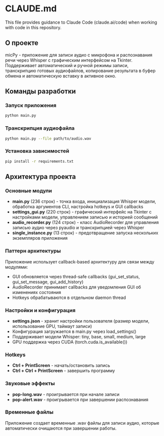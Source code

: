 # CLAUDE.md

This file provides guidance to Claude Code (claude.ai/code) when working with code in this repository.

## О проекте

micPy - приложение для записи аудио с микрофона и распознавания речи через Whisper с графическим интерфейсом на Tkinter. Поддерживает автоматический и ручной режимы записи, транскрипцию готовых аудиофайлов, копирование результата в буфер обмена и автоматическую вставку в активное окно.

## Команды разработки

### Запуск приложения
```bash
python main.py
```

### Транскрипция аудиофайла
```bash
python main.py --file path/to/audio.wav
```

### Установка зависимостей
```bash
pip install -r requirements.txt
```

## Архитектура проекта

### Основные модули

- **main.py** (236 строк) - точка входа, инициализация Whisper модели, обработка аргументов CLI, настройка hotkeys и GUI callbacks
- **settings_gui.py** (220 строк) - графический интерфейс на Tkinter с настройками модели, управлением записью и историей сообщений
- **audio_recorder.py** (124 строк) - класс AudioRecorder для управления записью аудио через pyaudio и транскрипцией через Whisper
- **single_instance.py** (13 строк) - предотвращение запуска нескольких экземпляров приложения

### Паттерн архитектуры

Приложение использует callback-based архитектуру для связи между модулями:
- GUI обновляется через thread-safe callbacks (gui_set_status, gui_set_message, gui_add_history)
- AudioRecorder принимает callbacks для уведомления GUI об изменениях состояния
- Hotkeys обрабатываются в отдельном daemon thread

### Настройки и конфигурация

- **settings.json** - хранит настройки пользователя (размер модели, использование GPU, таймаут записи)
- Конфигурация загружается в main.py через load_settings()
- Поддерживает модели Whisper: tiny, base, small, medium, large
- GPU поддержка через CUDA (torch.cuda.is_available())

### Hotkeys

- **Ctrl + PrintScreen** - начать/остановить запись
- **Ctrl + Ctrl + PrintScreen** - завершить программу

### Звуковые эффекты

- **pop-long.wav** - проигрывается при начале записи
- **pop-alert.wav** - проигрывается при завершении распознавания

### Временные файлы

Приложение создает временные .wav файлы для записи аудио, которые автоматически очищаются при завершении работы.